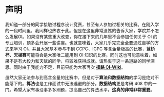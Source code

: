 # 声明

我知道一部分的同学接触过程序设计竞赛，甚至有人参加过相关的比赛。在刚入学的一段时间里，我同样也热衷于此。但是在这里非常遗憾的告诉大家，学院并不怎么发展OI。如果没有某些重大改变，你在接下来的几年里不会参加任何关于 OI 的专业培训，顶多会开展一些讲座。也就意味着，大家几乎完完全全要通过自学的方式来学习 OI。并且大家基本参与不到 CCPC、ICPC 等含金量极高的比赛，**蓝桥杯、天梯赛**可能将会是大家唯二能用到 OI 知识的比赛。同时这也可能意味着，如果不是有大毅力和天赋的同学，将较难获得成就。请热衷于这一条道路的同学深思。同时由于我能力不足，目前只能为大家再次 [**指路 OI-Wiki**](https://oi-wiki.org/)。

虽然大家无法参与到高含金量的比赛中，但是对于**算法和数据结构**的学习是绝对不能落下的。**算法**也是工作面试中无法逃避的部分。**数据结构**更是考研 408 中的一门。希望大家有事没事多多刷题，提高自己的算法水平，**这真的非常非常重要**。

